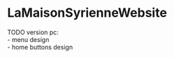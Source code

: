 # LaMaisonSyrienneWebsite

TODO version pc: <br />
      - menu design <br />
      - home buttons design

